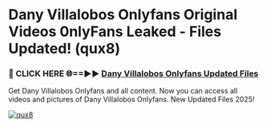 # Dany Villalobos Onlyfans Original Videos 0nlyFans Leaked - Files Updated! (qux8)

<h3>🔴 CLICK HERE 🌐==►► <a href="https://tinyurl.com/ehrbuxhb" rel="nofollow">Dany Villalobos Onlyfans Updated Files</a></h3>

Get Dany Villalobos Onlyfans and all content. Now you can access all videos and pictures of Dany Villalobos Onlyfans. New Updated Files 2025!

[![qux8](https://i.imgur.com/lVYEuWS.gif)](https://tinyurl.com/ehrbuxhb)
